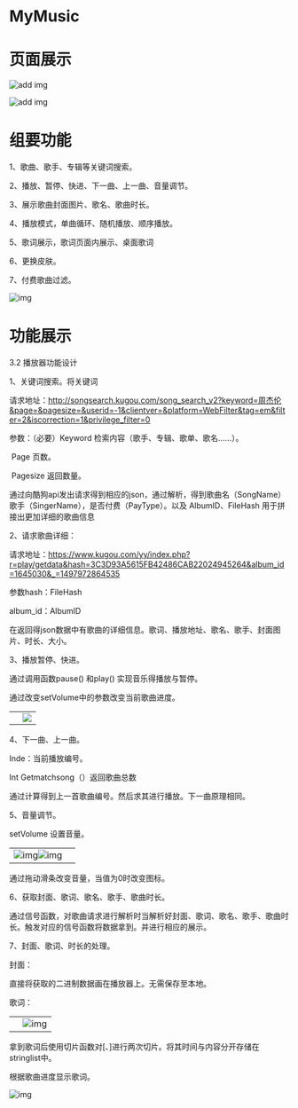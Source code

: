 # MyMusic

# 页面展示

![add img](https://github.com/hallow-pag/MyMusic/raw/master/src/1.png)

![add img](https://github.com/hallow-pag/MyMusic/raw/master/src/2.png)

# 组要功能

1、歌曲、歌手、专辑等关键词搜索。

2、播放、暂停、快进、下一曲、上一曲、音量调节。

3、展示歌曲封面图片、歌名、歌曲时长。

4、播放模式，单曲循环、随机播放、顺序播放。

5、歌词展示，歌词页面内展示、桌面歌词

6、更换皮肤。

7、付费歌曲过滤。

![img](https://github.com/hallow-pag/MyMusic/raw/master/src/7.png)



# 功能展示



3.2 播放器功能设计

1、关键词搜索。将关键词

请求地址：http://songsearch.kugou.com/song_search_v2?keyword=周杰伦&page=&pagesize=&userid=-1&clientver=&platform=WebFilter&tag=em&filter=2&iscorrection=1&privilege_filter=0

参数：（必要）Keyword 检索内容（歌手、专辑、歌单、歌名……）。

​      Page 页数。

​      Pagesize 返回数量。

通过向酷狗api发出请求得到相应的json，通过解析，得到歌曲名（SongName）歌手（SingerName），是否付费（PayType）。以及  AlbumID、FileHash 用于拼接出更加详细的歌曲信息

2、请求歌曲详细：

请求地址：https://www.kugou.com/yy/index.php?r=play/getdata&hash=3C3D93A5615FB42486CAB22024945264&album_id=1645030&_=1497972864535

参数hash：FileHash

  album_id：AlbumID

在返回得json数据中有歌曲的详细信息。歌词、播放地址、歌名、歌手、封面图片、时长、大小。

3、播放暂停、快进。

通过调用函数pause() 和play() 实现音乐得播放与暂停。

通过改变setVolume中的参数改变当前歌曲进度。

 

|      |                                                              |
| ---- | ------------------------------------------------------------ |
|      | ![](https://github.com/hallow-pag/MyMusic/raw/master/src/5.png) |


4、下一曲、上一曲。



Inde：当前播放编号。

Int Getmatchsong（）返回歌曲总数

通过计算得到上一首歌曲编号。然后求其进行播放。下一曲原理相同。

 

5、音量调节。

setVolume 设置音量。

 

|                                                              |      |
| ------------------------------------------------------------ | ---- |
| ![img](https://github.com/hallow-pag/MyMusic/raw/master/src/3.png)![img](https://github.com/hallow-pag/MyMusic/raw/master/src/4.png) |      |


  通过拖动滑条改变音量，当值为0时改变图标。



 

6、获取封面、歌词、歌名、歌手、歌曲时长。

通过信号函数，对歌曲请求进行解析时当解析好封面、歌词、歌名、歌手、歌曲时长。触发对应的信号函数将数据拿到。并进行相应的展示。

7、封面、歌词、时长的处理。

封面：

直接将获取的二进制数据画在播放器上。无需保存至本地。

歌词：

 

|      |                                                              |
| ---- | ------------------------------------------------------------ |
|      | ![img](https://github.com/hallow-pag/MyMusic/raw/master/src/6.png) |





拿到歌词后使用切片函数对[、]进行两次切片。将其时间与内容分开存储在stringlist中。

根据歌曲进度显示歌词。

![img](https://github.com/hallow-pag/MyMusic/raw/master/src/13.png)
